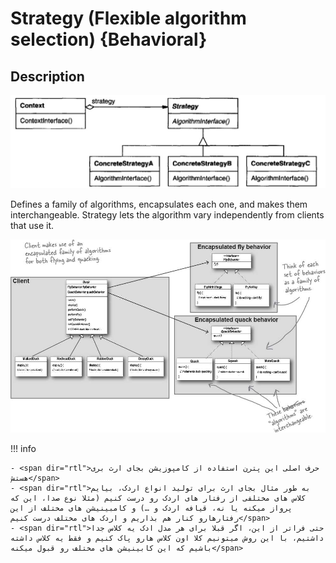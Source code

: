# Strategy (Flexible algorithm selection) {Behavioral}

## Description

![](strategy/image1.jpg)

Defines a family of algorithms, encapsulates each one, and makes them interchangeable.
Strategy lets the algorithm vary independently from clients that use it.

![](strategy/image2.jpg)

!!! info

    - <span dir="rtl">حرف اصلی این پترن استفاده از کامپوزیشن بجای ارث بری هستش</span>
    - <span dir="rtl">به طور مثال بجای ارث برای تولید انواع اردک، بیایم کلاس های مختلفی از رفتار های اردک رو درست کنیم (مثلا نوع صدا، این که پرواز میکنه یا نه، قیافه اردک و …) و کامبینیشن های مختلف از این رفتارهارو کنار هم بذاریم و اردک های مختلف درست کنیم</span>
    - <span dir="rtl">حتی فراتر از این، اگر قبلا برای هر مدل ادک یه کلاس جدا داشتیم، با این روش میتونیم کلا اون کلاس هارو پاک کنیم و فقط یه کلاس داشته باشیم که این کابینیشن های مختلف رو قبول میکنه</span>
